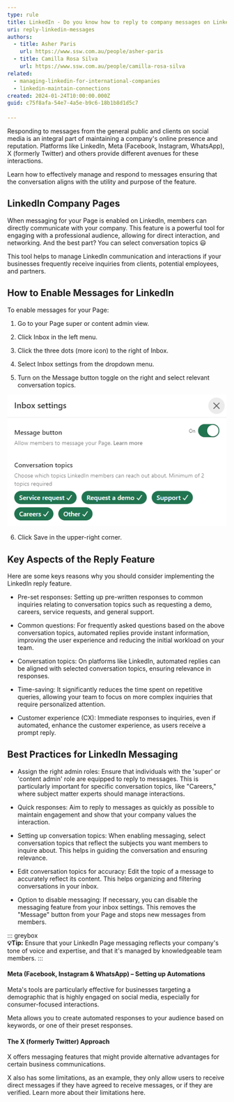```yaml
---
type: rule
title: LinkedIn - Do you know how to reply to company messages on LinkedIn?
uri: reply-linkedin-messages
authors:
  - title: Asher Paris
    url: https://www.ssw.com.au/people/asher-paris
  - title: Camilla Rosa Silva
    url: https://www.ssw.com.au/people/camilla-rosa-silva
related:
  - managing-linkedin-for-international-companies
  - linkedin-maintain-connections
created: 2024-01-24T10:00:00.000Z
guid: c75f8afa-54e7-4a5e-b9c6-18b1b8d1d5c7

---
```


Responding to messages from the general public and clients on social media is an integral part of maintaining a company's online presence and reputation. Platforms like LinkedIn, Meta (Facebook, Instagram, WhatsApp), X (formerly Twitter) and others provide different avenues for these interactions.

Learn how to effectively manage and respond to messages ensuring that the conversation aligns with the utility and purpose of the feature.

<!--endintro-->

## LinkedIn Company Pages

When messaging for your Page is enabled on LinkedIn, members can directly communicate with your company. This feature is a powerful tool for engaging with a professional audience, allowing for direct interaction, and networking. And the best part? You can select conversation topics 😃

This tool helps to manage LinkedIn communication and interactions if your businesses frequently receive inquiries from clients, potential employees, and partners.

## How to Enable Messages for LinkedIn

To enable messages for your Page:

1. Go to your Page super or content admin view.

2. Click Inbox in the left menu.

3. Click the three dots (more icon) to the right of Inbox.

4. Select Inbox settings from the dropdown menu.

5. Turn on the Message button toggle on the right and select relevant conversation topics.

![Figure: Inbox settings screen.](linkedin-more.png)

6. Click Save in the upper-right corner.

## Key Aspects of the Reply Feature

Here are some keys reasons why you should consider implementing the LinkedIn reply feature.

* Pre-set responses: Setting up pre-written responses to common inquiries relating to conversation topics such as requesting a demo, careers, service requests, and general support.

* Common questions: For frequently asked questions based on the above conversation topics, automated replies provide instant information, improving the user experience and reducing the initial workload on your team.

* Conversation topics: On platforms like LinkedIn, automated replies can be aligned with selected conversation topics, ensuring relevance in responses.

* Time-saving: It significantly reduces the time spent on repetitive queries, allowing your team to focus on more complex inquiries that require personalized attention.

* Customer experience (CX): Immediate responses to inquiries, even if automated, enhance the customer experience, as users receive a prompt reply.

## Best Practices for LinkedIn Messaging

* Assign the right admin roles: Ensure that individuals with the 'super' or 'content admin' role are equipped to reply to messages. This is particularly important for specific conversation topics, like "Careers," where subject matter experts should manage interactions.

* Quick responses: Aim to reply to messages as quickly as possible to maintain engagement and show that your company values the interaction.

* Setting up conversation topics: When enabling messaging, select conversation topics that reflect the subjects you want members to inquire about. This helps in guiding the conversation and ensuring relevance.

* Edit conversation topics for accuracy: Edit the topic of a message to accurately reflect its content. This helps organizing and filtering conversations in your inbox.

* Option to disable messaging: If necessary, you can disable the messaging feature from your inbox settings. This removes the "Message" button from your Page and stops new messages from members.

::: greybox  
**💡Tip:** Ensure that your LinkedIn Page messaging reflects your company's tone of voice and expertise, and that it's managed by knowledgeable team members.
:::

#### Meta (Facebook, Instagram & WhatsApp) – Setting up Automations

Meta's tools are particularly effective for businesses targeting a demographic that is highly engaged on social media, especially for consumer-focused interactions.

Meta allows you to create automated responses to your audience based on keywords, or one of their preset responses.  

#### The X (formerly Twitter) Approach

X offers messaging features that might provide alternative advantages for certain business communications.  

X also has some limitations, as an example, they only allow users to receive direct messages if they have agreed to receive messages, or if they are verified. Learn more about their limitations here.  
